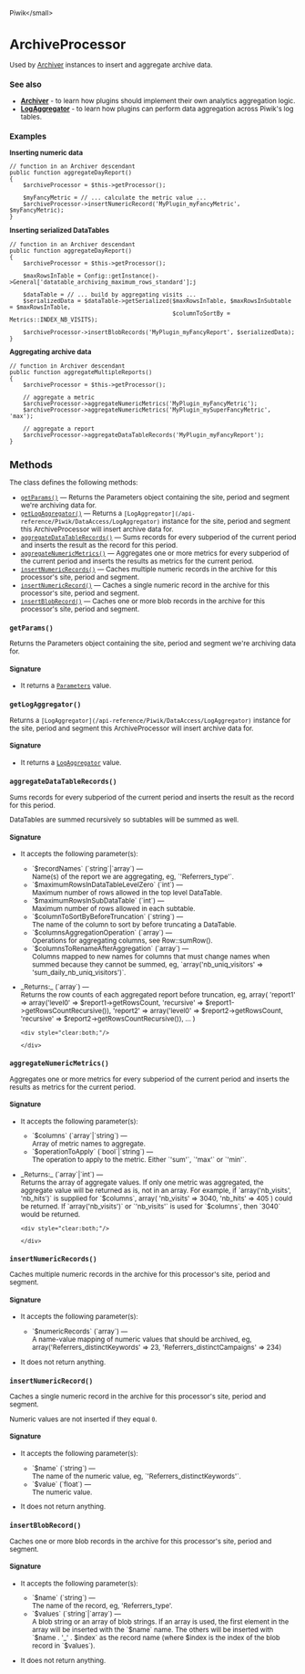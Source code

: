 <small>Piwik\</small>

ArchiveProcessor
================

Used by [Archiver](/api-reference/Piwik/Plugin/Archiver) instances to insert and aggregate archive data.

### See also

- **[Archiver](/api-reference/Piwik/Plugin/Archiver)** - to learn how plugins should implement their own analytics
                                      aggregation logic.
- **[LogAggregator](/api-reference/Piwik/DataAccess/LogAggregator)** - to learn how plugins can perform data aggregation
                                               across Piwik's log tables.

### Examples

**Inserting numeric data**

    // function in an Archiver descendant
    public function aggregateDayReport()
    {
        $archiveProcessor = $this->getProcessor();

        $myFancyMetric = // ... calculate the metric value ...
        $archiveProcessor->insertNumericRecord('MyPlugin_myFancyMetric', $myFancyMetric);
    }

**Inserting serialized DataTables**

    // function in an Archiver descendant
    public function aggregateDayReport()
    {
        $archiveProcessor = $this->getProcessor();

        $maxRowsInTable = Config::getInstance()->General['datatable_archiving_maximum_rows_standard'];j

        $dataTable = // ... build by aggregating visits ...
        $serializedData = $dataTable->getSerialized($maxRowsInTable, $maxRowsInSubtable = $maxRowsInTable,
                                                    $columnToSortBy = Metrics::INDEX_NB_VISITS);

        $archiveProcessor->insertBlobRecords('MyPlugin_myFancyReport', $serializedData);
    }

**Aggregating archive data**

    // function in Archiver descendant
    public function aggregateMultipleReports()
    {
        $archiveProcessor = $this->getProcessor();

        // aggregate a metric
        $archiveProcessor->aggregateNumericMetrics('MyPlugin_myFancyMetric');
        $archiveProcessor->aggregateNumericMetrics('MyPlugin_mySuperFancyMetric', 'max');

        // aggregate a report
        $archiveProcessor->aggregateDataTableRecords('MyPlugin_myFancyReport');
    }

Methods
-------

The class defines the following methods:

- [`getParams()`](#getparams) &mdash; Returns the Parameters object containing the site, period and segment we're archiving data for.
- [`getLogAggregator()`](#getlogaggregator) &mdash; Returns a `[LogAggregator](/api-reference/Piwik/DataAccess/LogAggregator)` instance for the site, period and segment this ArchiveProcessor will insert archive data for.
- [`aggregateDataTableRecords()`](#aggregatedatatablerecords) &mdash; Sums records for every subperiod of the current period and inserts the result as the record for this period.
- [`aggregateNumericMetrics()`](#aggregatenumericmetrics) &mdash; Aggregates one or more metrics for every subperiod of the current period and inserts the results as metrics for the current period.
- [`insertNumericRecords()`](#insertnumericrecords) &mdash; Caches multiple numeric records in the archive for this processor's site, period and segment.
- [`insertNumericRecord()`](#insertnumericrecord) &mdash; Caches a single numeric record in the archive for this processor's site, period and segment.
- [`insertBlobRecord()`](#insertblobrecord) &mdash; Caches one or more blob records in the archive for this processor's site, period and segment.

<a name="getparams" id="getparams"></a>
<a name="getParams" id="getParams"></a>
### `getParams() `
Returns the Parameters object containing the site, period and segment we're archiving data for.

#### Signature

- It returns a [`Parameters`](../Piwik/ArchiveProcessor/Parameters.md) value.

<a name="getlogaggregator" id="getlogaggregator"></a>
<a name="getLogAggregator" id="getLogAggregator"></a>
### `getLogAggregator() `
Returns a `[LogAggregator](/api-reference/Piwik/DataAccess/LogAggregator)` instance for the site, period and segment this ArchiveProcessor will insert archive data for.

#### Signature

- It returns a [`LogAggregator`](../Piwik/DataAccess/LogAggregator.md) value.

<a name="aggregatedatatablerecords" id="aggregatedatatablerecords"></a>
<a name="aggregateDataTableRecords" id="aggregateDataTableRecords"></a>
### `aggregateDataTableRecords() `
Sums records for every subperiod of the current period and inserts the result as the record for this period.

DataTables are summed recursively so subtables will be summed as well.

#### Signature

-  It accepts the following parameter(s):

   <ul>
   <li>
      <div markdown="1" class="parameter">
      `$recordNames` (`string`|`array`) &mdash;

      <div markdown="1" class="param-desc"> Name(s) of the report we are aggregating, eg, `'Referrers_type'`.</div>

      <div style="clear:both;"/>

      </div>
   </li>
   <li>
      <div markdown="1" class="parameter">
      `$maximumRowsInDataTableLevelZero` (`int`) &mdash;

      <div markdown="1" class="param-desc"> Maximum number of rows allowed in the top level DataTable.</div>

      <div style="clear:both;"/>

      </div>
   </li>
   <li>
      <div markdown="1" class="parameter">
      `$maximumRowsInSubDataTable` (`int`) &mdash;

      <div markdown="1" class="param-desc"> Maximum number of rows allowed in each subtable.</div>

      <div style="clear:both;"/>

      </div>
   </li>
   <li>
      <div markdown="1" class="parameter">
      `$columnToSortByBeforeTruncation` (`string`) &mdash;

      <div markdown="1" class="param-desc"> The name of the column to sort by before truncating a DataTable.</div>

      <div style="clear:both;"/>

      </div>
   </li>
   <li>
      <div markdown="1" class="parameter">
      `$columnsAggregationOperation` (`array`) &mdash;

      <div markdown="1" class="param-desc"> Operations for aggregating columns, see Row::sumRow().</div>

      <div style="clear:both;"/>

      </div>
   </li>
   <li>
      <div markdown="1" class="parameter">
      `$columnsToRenameAfterAggregation` (`array`) &mdash;

      <div markdown="1" class="param-desc"> Columns mapped to new names for columns that must change names when summed because they cannot be summed, eg, `array('nb_uniq_visitors' => 'sum_daily_nb_uniq_visitors')`.</div>

      <div style="clear:both;"/>

      </div>
   </li>
   </ul>

<ul>
  <li>
    <div markdown="1" class="parameter">
    _Returns:_  (`array`) &mdash;
    <div markdown="1" class="param-desc">Returns the row counts of each aggregated report before truncation, eg, array( 'report1' => array('level0' => $report1->getRowsCount, 'recursive' => $report1->getRowsCountRecursive()), 'report2' => array('level0' => $report2->getRowsCount, 'recursive' => $report2->getRowsCountRecursive()), ... )</div>

    <div style="clear:both;"/>

    </div>
  </li>
</ul>

<a name="aggregatenumericmetrics" id="aggregatenumericmetrics"></a>
<a name="aggregateNumericMetrics" id="aggregateNumericMetrics"></a>
### `aggregateNumericMetrics() `
Aggregates one or more metrics for every subperiod of the current period and inserts the results as metrics for the current period.

#### Signature

-  It accepts the following parameter(s):

   <ul>
   <li>
      <div markdown="1" class="parameter">
      `$columns` (`array`|`string`) &mdash;

      <div markdown="1" class="param-desc"> Array of metric names to aggregate.</div>

      <div style="clear:both;"/>

      </div>
   </li>
   <li>
      <div markdown="1" class="parameter">
      `$operationToApply` (`bool`|`string`) &mdash;

      <div markdown="1" class="param-desc"> The operation to apply to the metric. Either `'sum'`, `'max'` or `'min'`.</div>

      <div style="clear:both;"/>

      </div>
   </li>
   </ul>

<ul>
  <li>
    <div markdown="1" class="parameter">
    _Returns:_  (`array`|`int`) &mdash;
    <div markdown="1" class="param-desc">Returns the array of aggregate values. If only one metric was aggregated, the aggregate value will be returned as is, not in an array. For example, if `array('nb_visits', 'nb_hits')` is supplied for `$columns`, array( 'nb_visits' => 3040, 'nb_hits' => 405 ) could be returned. If `array('nb_visits')` or `'nb_visits'` is used for `$columns`, then `3040` would be returned.</div>

    <div style="clear:both;"/>

    </div>
  </li>
</ul>

<a name="insertnumericrecords" id="insertnumericrecords"></a>
<a name="insertNumericRecords" id="insertNumericRecords"></a>
### `insertNumericRecords() `
Caches multiple numeric records in the archive for this processor's site, period and segment.

#### Signature

-  It accepts the following parameter(s):

   <ul>
   <li>
      <div markdown="1" class="parameter">
      `$numericRecords` (`array`) &mdash;

      <div markdown="1" class="param-desc"> A name-value mapping of numeric values that should be archived, eg, array('Referrers_distinctKeywords' => 23, 'Referrers_distinctCampaigns' => 234)</div>

      <div style="clear:both;"/>

      </div>
   </li>
   </ul>
- It does not return anything.

<a name="insertnumericrecord" id="insertnumericrecord"></a>
<a name="insertNumericRecord" id="insertNumericRecord"></a>
### `insertNumericRecord() `
Caches a single numeric record in the archive for this processor's site, period and segment.

Numeric values are not inserted if they equal `0`.

#### Signature

-  It accepts the following parameter(s):

   <ul>
   <li>
      <div markdown="1" class="parameter">
      `$name` (`string`) &mdash;

      <div markdown="1" class="param-desc"> The name of the numeric value, eg, `'Referrers_distinctKeywords'`.</div>

      <div style="clear:both;"/>

      </div>
   </li>
   <li>
      <div markdown="1" class="parameter">
      `$value` (`float`) &mdash;

      <div markdown="1" class="param-desc"> The numeric value.</div>

      <div style="clear:both;"/>

      </div>
   </li>
   </ul>
- It does not return anything.

<a name="insertblobrecord" id="insertblobrecord"></a>
<a name="insertBlobRecord" id="insertBlobRecord"></a>
### `insertBlobRecord() `
Caches one or more blob records in the archive for this processor's site, period and segment.

#### Signature

-  It accepts the following parameter(s):

   <ul>
   <li>
      <div markdown="1" class="parameter">
      `$name` (`string`) &mdash;

      <div markdown="1" class="param-desc"> The name of the record, eg, 'Referrers_type'.</div>

      <div style="clear:both;"/>

      </div>
   </li>
   <li>
      <div markdown="1" class="parameter">
      `$values` (`string`|`array`) &mdash;

      <div markdown="1" class="param-desc"> A blob string or an array of blob strings. If an array is used, the first element in the array will be inserted with the `$name` name. The others will be inserted with `$name . '_' . $index` as the record name (where $index is the index of the blob record in `$values`).</div>

      <div style="clear:both;"/>

      </div>
   </li>
   </ul>
- It does not return anything.

